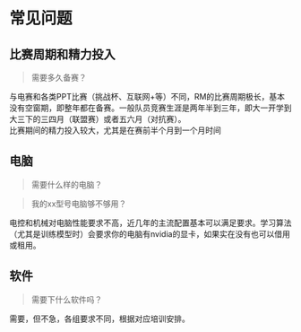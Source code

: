 # 常见问题

## 比赛周期和精力投入
> 需要多久备赛？

与电赛和各类PPT比赛（挑战杯、互联网+等）不同，RM的比赛周期极长，基本没有空窗期，即整年都在备赛。一般队员竞赛生涯是两年半到三年，即大一开学到大三下的三四月（联盟赛）或者五六月（对抗赛）。  
比赛期间的精力投入较大，尤其是在赛前半个月到一个月时间

## 电脑
> 需要什么样的电脑？

> 我的xx型号电脑够不够用？

电控和机械对电脑性能要求不高，近几年的主流配置基本可以满足要求。学习算法（尤其是训练模型时）会要求你的电脑有nvidia的显卡，如果实在没有也可以借用或租用。

## 软件
> 需要下什么软件吗？

需要，但不急，各组要求不同，根据对应培训安排。
